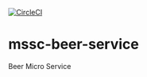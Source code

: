 [![CircleCI](https://dl.circleci.com/status-badge/img/circleci/7HpjjxYTNp6dRwDTQbVHKD/EfQP9aM5xvN6BUsBhTJyxY/tree/main.svg?style=svg)](https://dl.circleci.com/status-badge/redirect/circleci/7HpjjxYTNp6dRwDTQbVHKD/EfQP9aM5xvN6BUsBhTJyxY/tree/main)

# mssc-beer-service
Beer Micro Service
